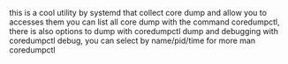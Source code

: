 this is a cool utility by systemd that collect core dump and allow you to accesses them
you can list all core dump with the command coredumpctl, there is also options to dump with coredumpctl dump and debugging with coredumpctl debug, you can select by name/pid/time
for more
man coredumpctl
